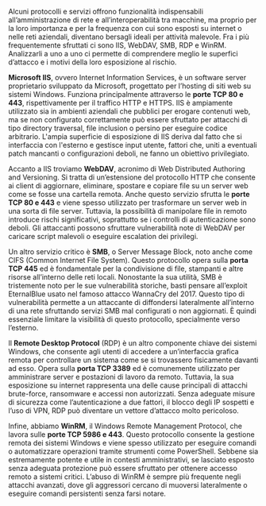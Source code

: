 Alcuni protocolli e servizi offrono funzionalità indispensabili all’amministrazione di rete e all’interoperabilità tra macchine, ma proprio per la loro importanza e per la frequenza con cui sono esposti su internet o nelle reti aziendali, diventano bersagli ideali per attività malevole. Fra i più frequentemente sfruttati ci sono IIS, WebDAV, SMB, RDP e WinRM. Analizzarli a uno a uno ci permette di comprendere meglio le superfici d’attacco e i motivi della loro esposizione al rischio.

**Microsoft IIS**, ovvero Internet Information Services, è un software server proprietario sviluppato da Microsoft, progettato per l’hosting di siti web su sistemi Windows. Funziona principalmente attraverso le **porte TCP 80 e 443**, rispettivamente per il traffico HTTP e HTTPS. IIS è ampiamente utilizzato sia in ambienti aziendali che pubblici per erogare contenuti web, ma se non configurato correttamente può essere sfruttato per attacchi di tipo directory traversal, file inclusion o persino per eseguire codice arbitrario. L'ampia superficie di esposizione di IIS deriva dal fatto che si interfaccia con l'esterno e gestisce input utente, fattori che, uniti a eventuali patch mancanti o configurazioni deboli, ne fanno un obiettivo privilegiato.

Accanto a IIS troviamo **WebDAV**, acronimo di Web Distributed Authoring and Versioning. Si tratta di un’estensione del protocollo HTTP che consente ai client di aggiornare, eliminare, spostare e copiare file su un server web come se fosse una cartella remota. Anche questo servizio sfrutta le **porte TCP 80 e 443** e viene spesso utilizzato per trasformare un server web in una sorta di file server. Tuttavia, la possibilità di manipolare file in remoto introduce rischi significativi, soprattutto se i controlli di autenticazione sono deboli. Gli attaccanti possono sfruttare vulnerabilità note di WebDAV per caricare script malevoli o eseguire escalation dei privilegi.

Un altro servizio critico è **SMB**, o Server Message Block, noto anche come CIFS (Common Internet File System). Questo protocollo opera sulla **porta TCP 445** ed è fondamentale per la condivisione di file, stampanti e altre risorse all’interno delle reti locali. Nonostante la sua utilità, SMB è tristemente noto per le sue vulnerabilità storiche, basti pensare all’exploit EternalBlue usato nel famoso attacco WannaCry del 2017. Questo tipo di vulnerabilità permette a un attaccante di diffondersi lateralmente all’interno di una rete sfruttando servizi SMB mal configurati o non aggiornati. È quindi essenziale limitare la visibilità di questo protocollo, specialmente verso l’esterno.

Il **Remote Desktop Protocol** (RDP) è un altro componente chiave dei sistemi Windows, che consente agli utenti di accedere a un’interfaccia grafica remota per controllare un sistema come se si trovassero fisicamente davanti ad esso. Opera sulla **porta TCP 3389** ed è comunemente utilizzato per amministrare server e postazioni di lavoro da remoto. Tuttavia, la sua esposizione su internet rappresenta una delle cause principali di attacchi brute-force, ransomware e accessi non autorizzati. Senza adeguate misure di sicurezza come l’autenticazione a due fattori, il blocco degli IP sospetti e l’uso di VPN, RDP può diventare un vettore d’attacco molto pericoloso.

Infine, abbiamo **WinRM**, il Windows Remote Management Protocol, che lavora sulle **porte TCP 5986 e 443**. Questo protocollo consente la gestione remota dei sistemi Windows e viene spesso utilizzato per eseguire comandi o automatizzare operazioni tramite strumenti come PowerShell. Sebbene sia estremamente potente e utile in contesti amministrativi, se lasciato esposto senza adeguata protezione può essere sfruttato per ottenere accesso remoto a sistemi critici. L’abuso di WinRM è sempre più frequente negli attacchi avanzati, dove gli aggressori cercano di muoversi lateralmente o eseguire comandi persistenti senza farsi notare.
